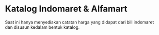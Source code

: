 ﻿# Katalog Indomaret & Alfamart
Saat ini hanya menyediakan catatan harga yang didapat dari bill indomaret dan disusun kedalam bentuk katalog.
